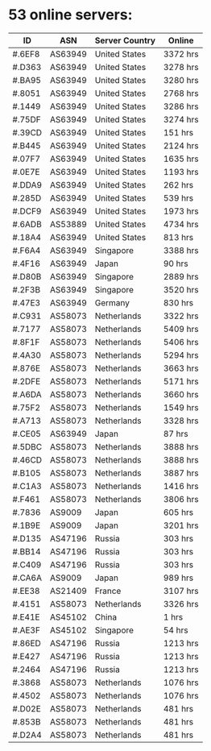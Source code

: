 # 53 online servers:

| ID | ASN | Server Country | Online |
| ------ | ------ | ------ | ------ |
| #.6EF8 | AS63949 | United States | 3372 hrs |
| #.D363 | AS63949 | United States | 3278 hrs |
| #.BA95 | AS63949 | United States | 3280 hrs |
| #.8051 | AS63949 | United States | 2768 hrs |
| #.1449 | AS63949 | United States | 3286 hrs |
| #.75DF | AS63949 | United States | 3274 hrs |
| #.39CD | AS63949 | United States | 151 hrs |
| #.B445 | AS63949 | United States | 2124 hrs |
| #.07F7 | AS63949 | United States | 1635 hrs |
| #.0E7E | AS63949 | United States | 1193 hrs |
| #.DDA9 | AS63949 | United States | 262 hrs |
| #.285D | AS63949 | United States | 539 hrs |
| #.DCF9 | AS63949 | United States | 1973 hrs |
| #.6ADB | AS53889 | United States | 4734 hrs |
| #.18A4 | AS63949 | United States | 813 hrs |
| #.F6A4 | AS63949 | Singapore | 3388 hrs |
| #.4F16 | AS63949 | Japan | 90 hrs |
| #.D80B | AS63949 | Singapore | 2889 hrs |
| #.2F3B | AS63949 | Singapore | 3520 hrs |
| #.47E3 | AS63949 | Germany | 830 hrs |
| #.C931 | AS58073 | Netherlands | 3322 hrs |
| #.7177 | AS58073 | Netherlands | 5409 hrs |
| #.8F1F | AS58073 | Netherlands | 5406 hrs |
| #.4A30 | AS58073 | Netherlands | 5294 hrs |
| #.876E | AS58073 | Netherlands | 3663 hrs |
| #.2DFE | AS58073 | Netherlands | 5171 hrs |
| #.A6DA | AS58073 | Netherlands | 3660 hrs |
| #.75F2 | AS58073 | Netherlands | 1549 hrs |
| #.A713 | AS58073 | Netherlands | 3328 hrs |
| #.CE05 | AS63949 | Japan | 87 hrs |
| #.5DBC | AS58073 | Netherlands | 3888 hrs |
| #.46CD | AS58073 | Netherlands | 3888 hrs |
| #.B105 | AS58073 | Netherlands | 3887 hrs |
| #.C1A3 | AS58073 | Netherlands | 1416 hrs |
| #.F461 | AS58073 | Netherlands | 3806 hrs |
| #.7836 | AS9009 | Japan | 605 hrs |
| #.1B9E | AS9009 | Japan | 3201 hrs |
| #.D135 | AS47196 | Russia | 303 hrs |
| #.BB14 | AS47196 | Russia | 303 hrs |
| #.C409 | AS47196 | Russia | 303 hrs |
| #.CA6A | AS9009 | Japan | 989 hrs |
| #.EE38 | AS21409 | France | 3107 hrs |
| #.4151 | AS58073 | Netherlands | 3326 hrs |
| #.E41E | AS45102 | China | 1 hrs |
| #.AE3F | AS45102 | Singapore | 54 hrs |
| #.86ED | AS47196 | Russia | 1213 hrs |
| #.E427 | AS47196 | Russia | 1213 hrs |
| #.2464 | AS47196 | Russia | 1213 hrs |
| #.3868 | AS58073 | Netherlands | 1076 hrs |
| #.4502 | AS58073 | Netherlands | 1076 hrs |
| #.D02E | AS58073 | Netherlands | 481 hrs |
| #.853B | AS58073 | Netherlands | 481 hrs |
| #.D2A4 | AS58073 | Netherlands | 481 hrs |

